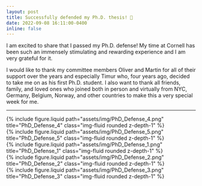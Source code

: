 ```yaml
---
layout: post
title: Successfully defended my Ph.D. thesis! 🎉
date: 2022-09-08 16:11:00-0400
inline: false
---
```


I am excited to share that I passed my Ph.D. defense! My time at Cornell has been such an immensely stimulating and rewarding experience and I am very grateful for it.

I would like to thank my committee members Oliver and Martin for all of their support over the years and especially Timur who, four years ago, decided to take me on as his first Ph.D. student. I also want to thank all friends, family, and loved ones who joined both in person and virtually from NYC, Germany, Belgium, Norway, and other countries to make this a very special week for me. 

---

<div class="row justify-content-sm-center">
    <div class="col-sm-6 mt-3 mt-md-0">
        {% include figure.liquid path="assets/img/PhD_Defense_4.png" title="PhD_Defense_4" class="img-fluid rounded z-depth-1" %}
    </div>
    <div class="col-sm-6 mt-3 mt-md-0">
        {% include figure.liquid path="assets/img/PhD_Defense_5.png" title="PhD_Defense_5" class="img-fluid rounded z-depth-1" %}
    </div>
</div>

<div class="row justify-content-sm-center">
    <div class="col-sm-12 mt-3 mt-md-0">
        {% include figure.liquid path="assets/img/PhD_Defense_1.png" title="PhD_Defense_1" class="img-fluid rounded z-depth-1" %}
    </div>
</div>

<div class="row justify-content-sm-center">
    <div class="col-sm-6 mt-3 mt-md-0">
        {% include figure.liquid path="assets/img/PhD_Defense_2.png" title="PhD_Defense_2" class="img-fluid rounded z-depth-1" %}
    </div>
    <div class="col-sm-6 mt-3 mt-md-0">
        {% include figure.liquid path="assets/img/PhD_Defense_3.png" title="PhD_Defense_3" class="img-fluid rounded z-depth-1" %}
    </div>
</div>